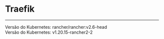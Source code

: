 # Traefik

---
Versão do Kubernetes: rancher/rancher:v2.6-head <br>
Versão do Kubernetes: v1.20.15-rancher2-2
